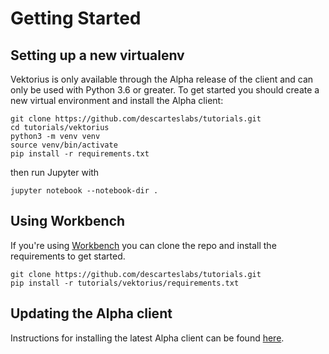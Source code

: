 # Getting Started

## Setting up a new virtualenv
Vektorius is only available through the Alpha release of the client and can only be used with Python 3.6 or greater.  To get started you should create a new virtual environment and install the Alpha client:

```
git clone https://github.com/descarteslabs/tutorials.git
cd tutorials/vektorius
python3 -m venv venv
source venv/bin/activate
pip install -r requirements.txt
```

then run Jupyter with 

```
jupyter notebook --notebook-dir .
```

## Using Workbench
If you're using [Workbench](https://workbench.descarteslabs.com/) you can clone the repo and install the requirements to get started.

```
git clone https://github.com/descarteslabs/tutorials.git
pip install -r tutorials/vektorius/requirements.txt
```

## Updating the Alpha client

Instructions for installing the latest Alpha client can be found [here](https://docs.descarteslabs.com/installation.html#alpha-installation).


